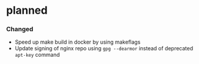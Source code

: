planned
===

### Changed
- Speed up make build in docker by using makeflags
- Update signing of nginx repo using `gpg --dearmor` instead of deprecated `apt-key` command

